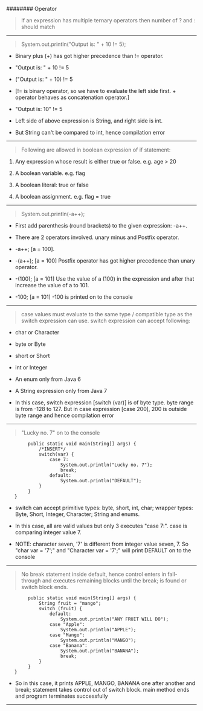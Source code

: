 ######## Operator

> If an expression has multiple ternary operators then number of ? and : should match

------------------------------------------------------------------
> System.out.println("Output is: " + 10 != 5);

* Binary plus (+) has got higher precedence than != operator.

* "Output is: " + 10 != 5 

* ("Output is: " + 10) != 5 

* [!= is binary operator, so we have to evaluate the left side first. + operator behaves as concatenation operator.] 

* "Output is: 10" != 5 

* Left side of above expression is String, and right side is int.

* But String can't be compared to int, hence compilation error
------------------------------------------------------------------
> Following are allowed in boolean expression of if statement:
  
  1. Any expression whose result is either true or false. e.g. age > 20 
  
  2. A boolean variable. e.g. flag 
  
  3. A boolean literal: true or false 
  
  4. A boolean assignment. e.g. flag = true
------------------------------------------------------------------
> System.out.println(-a++);

* First add parenthesis (round brackets) to the given expression: -a++.

* There are 2 operators involved. unary minus and Postfix operator. 

* -a++; [a = 100]. 

* -(a++); [a = 100] Postfix operator has got higher precedence than unary operator.   

* -(100); [a = 101] Use the value of a (100) in the expression and after that increase the value of a to 101. 

* -100; [a = 101] -100 is printed on to the console
------------------------------------------------------------------
> case values must evaluate to the same type / compatible type as the switch expression can use. 
  switch expression can accept following: 
  
*   char or Character 
  
*   byte or Byte 
  
*   short or Short 
  
*   int or Integer 
  
*   An enum only from Java 6 
  
*   A String expression only from Java 7

* In this case, switch expression [switch (var)] is of byte type.
  byte range is from -128 to 127.
  But in case expression [case 200], 
  200 is outside byte range and hence compilation error
  
------------------------------------------------------------------
> "Lucky no. 7" on to the console
```public class Test {
        public static void main(String[] args) {
            /*INSERT*/
            switch(var) {
                case 7:
                    System.out.println("Lucky no. 7");
                    break;
                default:
                    System.out.println("DEFAULT");
            }
        }
   }
```
* switch can accept primitive types: byte, short, int, char; wrapper types: Byte, Short, Integer, Character; String and enums.

* In this case, all are valid values but only 3 executes "case 7:". case is comparing integer value 7.

* NOTE: character seven, '7' is different from integer value seven, 7. So "char var = '7';" and "Character var = '7';" will print DEFAULT on to the console
------------------------------------------------------------------

> No break statement inside default, hence control enters in fall-through and executes remaining blocks until the break; is found or switch block ends.
  
```public class Test {
        public static void main(String[] args) {
            String fruit = "mango";
            switch (fruit) {
                default:
                    System.out.println("ANY FRUIT WILL DO");
                case "Apple":
                    System.out.println("APPLE");
                case "Mango":
                    System.out.println("MANGO");
                case "Banana":
                    System.out.println("BANANA");
                    break;
            }
        }
   }
```
 * So in this case, it prints APPLE, MANGO, BANANA one after another and break; statement takes control out of switch block. main method ends and program terminates successfully
 
------------------------------------------------------------------